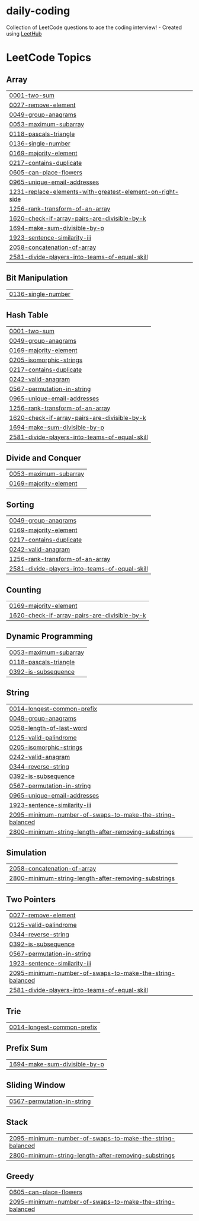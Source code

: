 # daily-coding
Collection of LeetCode questions to ace the coding interview! - Created using [LeetHub](https://github.com/QasimWani/LeetHub)

<!---LeetCode Topics Start-->
# LeetCode Topics
## Array
|  |
| ------- |
| [0001-two-sum](https://github.com/sailendrachettri/daily-coding/tree/master/0001-two-sum) |
| [0027-remove-element](https://github.com/sailendrachettri/daily-coding/tree/master/0027-remove-element) |
| [0049-group-anagrams](https://github.com/sailendrachettri/daily-coding/tree/master/0049-group-anagrams) |
| [0053-maximum-subarray](https://github.com/sailendrachettri/daily-coding/tree/master/0053-maximum-subarray) |
| [0118-pascals-triangle](https://github.com/sailendrachettri/daily-coding/tree/master/0118-pascals-triangle) |
| [0136-single-number](https://github.com/sailendrachettri/daily-coding/tree/master/0136-single-number) |
| [0169-majority-element](https://github.com/sailendrachettri/daily-coding/tree/master/0169-majority-element) |
| [0217-contains-duplicate](https://github.com/sailendrachettri/daily-coding/tree/master/0217-contains-duplicate) |
| [0605-can-place-flowers](https://github.com/sailendrachettri/daily-coding/tree/master/0605-can-place-flowers) |
| [0965-unique-email-addresses](https://github.com/sailendrachettri/daily-coding/tree/master/0965-unique-email-addresses) |
| [1231-replace-elements-with-greatest-element-on-right-side](https://github.com/sailendrachettri/daily-coding/tree/master/1231-replace-elements-with-greatest-element-on-right-side) |
| [1256-rank-transform-of-an-array](https://github.com/sailendrachettri/daily-coding/tree/master/1256-rank-transform-of-an-array) |
| [1620-check-if-array-pairs-are-divisible-by-k](https://github.com/sailendrachettri/daily-coding/tree/master/1620-check-if-array-pairs-are-divisible-by-k) |
| [1694-make-sum-divisible-by-p](https://github.com/sailendrachettri/daily-coding/tree/master/1694-make-sum-divisible-by-p) |
| [1923-sentence-similarity-iii](https://github.com/sailendrachettri/daily-coding/tree/master/1923-sentence-similarity-iii) |
| [2058-concatenation-of-array](https://github.com/sailendrachettri/daily-coding/tree/master/2058-concatenation-of-array) |
| [2581-divide-players-into-teams-of-equal-skill](https://github.com/sailendrachettri/daily-coding/tree/master/2581-divide-players-into-teams-of-equal-skill) |
## Bit Manipulation
|  |
| ------- |
| [0136-single-number](https://github.com/sailendrachettri/daily-coding/tree/master/0136-single-number) |
## Hash Table
|  |
| ------- |
| [0001-two-sum](https://github.com/sailendrachettri/daily-coding/tree/master/0001-two-sum) |
| [0049-group-anagrams](https://github.com/sailendrachettri/daily-coding/tree/master/0049-group-anagrams) |
| [0169-majority-element](https://github.com/sailendrachettri/daily-coding/tree/master/0169-majority-element) |
| [0205-isomorphic-strings](https://github.com/sailendrachettri/daily-coding/tree/master/0205-isomorphic-strings) |
| [0217-contains-duplicate](https://github.com/sailendrachettri/daily-coding/tree/master/0217-contains-duplicate) |
| [0242-valid-anagram](https://github.com/sailendrachettri/daily-coding/tree/master/0242-valid-anagram) |
| [0567-permutation-in-string](https://github.com/sailendrachettri/daily-coding/tree/master/0567-permutation-in-string) |
| [0965-unique-email-addresses](https://github.com/sailendrachettri/daily-coding/tree/master/0965-unique-email-addresses) |
| [1256-rank-transform-of-an-array](https://github.com/sailendrachettri/daily-coding/tree/master/1256-rank-transform-of-an-array) |
| [1620-check-if-array-pairs-are-divisible-by-k](https://github.com/sailendrachettri/daily-coding/tree/master/1620-check-if-array-pairs-are-divisible-by-k) |
| [1694-make-sum-divisible-by-p](https://github.com/sailendrachettri/daily-coding/tree/master/1694-make-sum-divisible-by-p) |
| [2581-divide-players-into-teams-of-equal-skill](https://github.com/sailendrachettri/daily-coding/tree/master/2581-divide-players-into-teams-of-equal-skill) |
## Divide and Conquer
|  |
| ------- |
| [0053-maximum-subarray](https://github.com/sailendrachettri/daily-coding/tree/master/0053-maximum-subarray) |
| [0169-majority-element](https://github.com/sailendrachettri/daily-coding/tree/master/0169-majority-element) |
## Sorting
|  |
| ------- |
| [0049-group-anagrams](https://github.com/sailendrachettri/daily-coding/tree/master/0049-group-anagrams) |
| [0169-majority-element](https://github.com/sailendrachettri/daily-coding/tree/master/0169-majority-element) |
| [0217-contains-duplicate](https://github.com/sailendrachettri/daily-coding/tree/master/0217-contains-duplicate) |
| [0242-valid-anagram](https://github.com/sailendrachettri/daily-coding/tree/master/0242-valid-anagram) |
| [1256-rank-transform-of-an-array](https://github.com/sailendrachettri/daily-coding/tree/master/1256-rank-transform-of-an-array) |
| [2581-divide-players-into-teams-of-equal-skill](https://github.com/sailendrachettri/daily-coding/tree/master/2581-divide-players-into-teams-of-equal-skill) |
## Counting
|  |
| ------- |
| [0169-majority-element](https://github.com/sailendrachettri/daily-coding/tree/master/0169-majority-element) |
| [1620-check-if-array-pairs-are-divisible-by-k](https://github.com/sailendrachettri/daily-coding/tree/master/1620-check-if-array-pairs-are-divisible-by-k) |
## Dynamic Programming
|  |
| ------- |
| [0053-maximum-subarray](https://github.com/sailendrachettri/daily-coding/tree/master/0053-maximum-subarray) |
| [0118-pascals-triangle](https://github.com/sailendrachettri/daily-coding/tree/master/0118-pascals-triangle) |
| [0392-is-subsequence](https://github.com/sailendrachettri/daily-coding/tree/master/0392-is-subsequence) |
## String
|  |
| ------- |
| [0014-longest-common-prefix](https://github.com/sailendrachettri/daily-coding/tree/master/0014-longest-common-prefix) |
| [0049-group-anagrams](https://github.com/sailendrachettri/daily-coding/tree/master/0049-group-anagrams) |
| [0058-length-of-last-word](https://github.com/sailendrachettri/daily-coding/tree/master/0058-length-of-last-word) |
| [0125-valid-palindrome](https://github.com/sailendrachettri/daily-coding/tree/master/0125-valid-palindrome) |
| [0205-isomorphic-strings](https://github.com/sailendrachettri/daily-coding/tree/master/0205-isomorphic-strings) |
| [0242-valid-anagram](https://github.com/sailendrachettri/daily-coding/tree/master/0242-valid-anagram) |
| [0344-reverse-string](https://github.com/sailendrachettri/daily-coding/tree/master/0344-reverse-string) |
| [0392-is-subsequence](https://github.com/sailendrachettri/daily-coding/tree/master/0392-is-subsequence) |
| [0567-permutation-in-string](https://github.com/sailendrachettri/daily-coding/tree/master/0567-permutation-in-string) |
| [0965-unique-email-addresses](https://github.com/sailendrachettri/daily-coding/tree/master/0965-unique-email-addresses) |
| [1923-sentence-similarity-iii](https://github.com/sailendrachettri/daily-coding/tree/master/1923-sentence-similarity-iii) |
| [2095-minimum-number-of-swaps-to-make-the-string-balanced](https://github.com/sailendrachettri/daily-coding/tree/master/2095-minimum-number-of-swaps-to-make-the-string-balanced) |
| [2800-minimum-string-length-after-removing-substrings](https://github.com/sailendrachettri/daily-coding/tree/master/2800-minimum-string-length-after-removing-substrings) |
## Simulation
|  |
| ------- |
| [2058-concatenation-of-array](https://github.com/sailendrachettri/daily-coding/tree/master/2058-concatenation-of-array) |
| [2800-minimum-string-length-after-removing-substrings](https://github.com/sailendrachettri/daily-coding/tree/master/2800-minimum-string-length-after-removing-substrings) |
## Two Pointers
|  |
| ------- |
| [0027-remove-element](https://github.com/sailendrachettri/daily-coding/tree/master/0027-remove-element) |
| [0125-valid-palindrome](https://github.com/sailendrachettri/daily-coding/tree/master/0125-valid-palindrome) |
| [0344-reverse-string](https://github.com/sailendrachettri/daily-coding/tree/master/0344-reverse-string) |
| [0392-is-subsequence](https://github.com/sailendrachettri/daily-coding/tree/master/0392-is-subsequence) |
| [0567-permutation-in-string](https://github.com/sailendrachettri/daily-coding/tree/master/0567-permutation-in-string) |
| [1923-sentence-similarity-iii](https://github.com/sailendrachettri/daily-coding/tree/master/1923-sentence-similarity-iii) |
| [2095-minimum-number-of-swaps-to-make-the-string-balanced](https://github.com/sailendrachettri/daily-coding/tree/master/2095-minimum-number-of-swaps-to-make-the-string-balanced) |
| [2581-divide-players-into-teams-of-equal-skill](https://github.com/sailendrachettri/daily-coding/tree/master/2581-divide-players-into-teams-of-equal-skill) |
## Trie
|  |
| ------- |
| [0014-longest-common-prefix](https://github.com/sailendrachettri/daily-coding/tree/master/0014-longest-common-prefix) |
## Prefix Sum
|  |
| ------- |
| [1694-make-sum-divisible-by-p](https://github.com/sailendrachettri/daily-coding/tree/master/1694-make-sum-divisible-by-p) |
## Sliding Window
|  |
| ------- |
| [0567-permutation-in-string](https://github.com/sailendrachettri/daily-coding/tree/master/0567-permutation-in-string) |
## Stack
|  |
| ------- |
| [2095-minimum-number-of-swaps-to-make-the-string-balanced](https://github.com/sailendrachettri/daily-coding/tree/master/2095-minimum-number-of-swaps-to-make-the-string-balanced) |
| [2800-minimum-string-length-after-removing-substrings](https://github.com/sailendrachettri/daily-coding/tree/master/2800-minimum-string-length-after-removing-substrings) |
## Greedy
|  |
| ------- |
| [0605-can-place-flowers](https://github.com/sailendrachettri/daily-coding/tree/master/0605-can-place-flowers) |
| [2095-minimum-number-of-swaps-to-make-the-string-balanced](https://github.com/sailendrachettri/daily-coding/tree/master/2095-minimum-number-of-swaps-to-make-the-string-balanced) |
<!---LeetCode Topics End-->